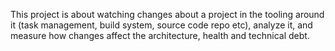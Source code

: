 This project is about watching changes about a project in the tooling around it (task management, build system, source code repo etc), analyze it, and measure how changes affect the architecture, health and technical debt.
